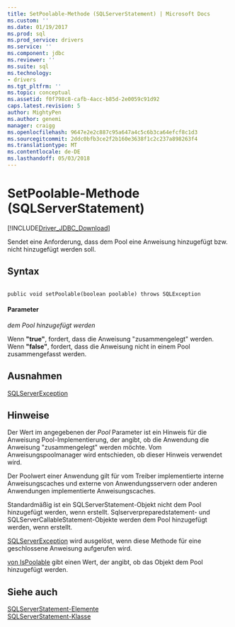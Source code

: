 ```yaml
---
title: SetPoolable-Methode (SQLServerStatement) | Microsoft Docs
ms.custom: ''
ms.date: 01/19/2017
ms.prod: sql
ms.prod_service: drivers
ms.service: ''
ms.component: jdbc
ms.reviewer: ''
ms.suite: sql
ms.technology:
- drivers
ms.tgt_pltfrm: ''
ms.topic: conceptual
ms.assetid: f0f798c8-cafb-4acc-b85d-2e0059c91d92
caps.latest.revision: 5
author: MightyPen
ms.author: genemi
manager: craigg
ms.openlocfilehash: 9647e2e2c887c95a647a4c5c6b3ca64efcf8c1d3
ms.sourcegitcommit: 2ddc0bfb3ce2f2b160e3638f1c2c237a898263f4
ms.translationtype: MT
ms.contentlocale: de-DE
ms.lasthandoff: 05/03/2018
---
```

# <a name="setpoolable-method-sqlserverstatement"></a>SetPoolable-Methode (SQLServerStatement)
[!INCLUDE[Driver_JDBC_Download](../../../includes/driver_jdbc_download.md)]

  Sendet eine Anforderung, dass dem Pool eine Anweisung hinzugefügt bzw. nicht hinzugefügt werden soll.  
  
## <a name="syntax"></a>Syntax  
  
```  
  
public void setPoolable(boolean poolable) throws SQLException  
```  
  
#### <a name="parameters"></a>Parameter  
 *dem Pool hinzugefügt werden*  
  
 Wenn **"true"**, fordert, dass die Anweisung "zusammengelegt" werden. Wenn **"false"**, fordert, dass die Anweisung nicht in einem Pool zusammengefasst werden.  
  
## <a name="exceptions"></a>Ausnahmen  
 [SQLServerException](../../../connect/jdbc/reference/sqlserverexception-class.md)  
  
## <a name="remarks"></a>Hinweise  
 Der Wert im angegebenen der *Pool* Parameter ist ein Hinweis für die Anweisung Pool-Implementierung, der angibt, ob die Anwendung die Anweisung "zusammengelegt" werden möchte. Vom Anweisungspoolmanager wird entschieden, ob dieser Hinweis verwendet wird.  
  
 Der Poolwert einer Anwendung gilt für vom Treiber implementierte interne Anweisungscaches und externe von Anwendungsservern oder anderen Anwendungen implementierte Anweisungscaches.  
  
 Standardmäßig ist ein SQLServerStatement-Objekt nicht dem Pool hinzugefügt werden, wenn erstellt. Sqlserverpreparedstatement- und SQLServerCallableStatement-Objekte werden dem Pool hinzugefügt werden, wenn erstellt.  
  
 [SQLServerException](../../../connect/jdbc/reference/sqlserverexception-class.md) wird ausgelöst, wenn diese Methode für eine geschlossene Anweisung aufgerufen wird.  
  
 [von IsPoolable](../../../connect/jdbc/reference/ispoolable-method-sqlserverstatement.md) gibt einen Wert, der angibt, ob das Objekt dem Pool hinzugefügt werden.  
  
## <a name="see-also"></a>Siehe auch  
 [SQLServerStatement-Elemente](../../../connect/jdbc/reference/sqlserverstatement-members.md)   
 [SQLServerStatement-Klasse](../../../connect/jdbc/reference/sqlserverstatement-class.md)  
  
  
